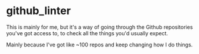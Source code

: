 # github_linter

This is mainly for me, but it's a way of going through the Github repositories you've got access to, to check all the things you'd usually expect.

Mainly because I've got like ~100 repos and keep changing how I do things.
